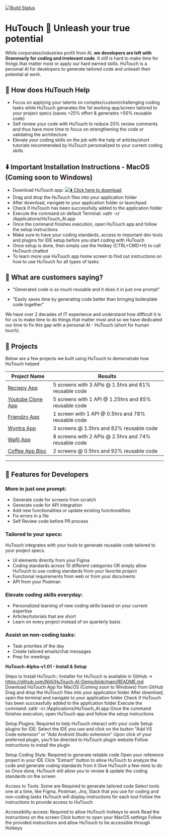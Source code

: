 [![Build Status](https://img.shields.io/badge/build-passing-brightgreen)](https://github.com/user/repo/actions)


#  HuTouch 🚀 Unleash your true potential

While corporates/industries profit from AI, **we developers are left with Grammarly for coding and irrelevant code**. It still is hard to make time for things that matter most or apply our hard earned skills. HuTouch is a personal AI for developers to generate tailored code and unleash their potential at work.

## 🌟 How does HuTouch Help

- Focus on applying your talents on complex/custom/challenging coding tasks while HuTouch generates the 1st working app/screen tailored to your project specs (saves >25% effort & generates >50% reusable code)
- Self review your code with HuTouch to reduce 20% review comments and thus have more time to focus on strengthening the code or validating the architecture
- Elevate your coding skills on the job with the help of articles/short tutorials recommended by HuTouch personalized to your current coding skills

## ⬇️ Important Installation Instructions - MacOS (Coming soon to Windows)

- Download HuTouch app: [![⬇️ Click here to download](https://img.shields.io/badge/%E2%AC%87%20Click%20here%20to%20download-red?style=for-the-badge&logo=apple&logoColor=white&labelColor=ff758c)](https://drive.google.com/uc?export=download&id=1FYDTg2nPPHY3cV7w96H9eF16K9maud33)
- Drag and drop the HuTouch files into your application folder
- After download, navigate to your application folder or launchpad
- Check if HuTouch has been successfully added to the application folder
- Execute the command on default Terminal: xattr -cr /Applications/HuTouch_AI.app
- Once the command finishes execution, open HuTouch app and follow the setup instructions
- Make sure to have your coding standards, access to important dev tools and plugins for IDE setup before you start coding with HuTouch
- Once setup is done, then simply use the Hotkey (CTRL+CMD+H) to call HuTouch chatbot 
- To learn more use HuTouch app home screen to find out instructions on how to use HuTouch for all types of tasks


## 🎯 What are customers saying?

- "Generated code is so much reusable and it does it in just one prompt"

- "Easily saves time by generating code better than bringing boilerplate code together"

We have over 2 decades of IT experience and understand how difficult it is for us to make time to do things that matter most and so we have dedicated our time to fix this gap with a personal AI - HuTouch (short for human touch).

## 📂 Projects

Below are a few projects we built using HuTouch to demonstrate how HuTouch helped


| Project Name           | Results                     |
|------------------------|---------------------------------|
| [Reciepy App](recipely)   | 5 screens with 3 APIs @ 1.5hrs and 81% reusable code       |
| [Youtube Clone App](youtube)| 5 screens with 1 API @ 1.25hrs and 85% reusable code |
| [Friendzy App](dating3) | 1 screen with 1 API @ 0.5hrs and 78% reusable code      |
| [Wyntra App](wyntra)     | 3 screens @ 1.5hrs and 82% reusable code |
| [Wafii App](WafiiApp)| 8 screens with 2 APIs @ 2.5hrs and 74% reusable code    |
| [Coffee App Bloc](coffee_app_bloc)| 2 screens @ 0.5hrs and 92% reusable code   |

---

## 📂 Features for Developers

### More in just one prompt:
- Generate code for screens from scratch 
- Generate code for API integration
- Add new functionalities or update existing functionalities
- Fix errors in a file
- Self Review code before PR process

### Tailored to your specs:
HuTouch integrates with your tools to generate reusable code tailored to your project specs.
- UI elements directly from your Figma
- Coding standards across 10 different categories OR simply allow HuTouch to use coding standards from your favorite project
- Functional requirements from web or from your documents
- API from your Postman

### Elevate coding skills everyday:
- Personalized learning of new coding skills based on your current expertise
- Articles/tutorials that are short
- Learn on every project instead of on quarterly basis

### Assist on non-coding tasks:
- Task priorities of the day
- Create tailored emails/chat messages
- Prep for meetings

**HuTouch-Alpha-v1.01 - Install & Setup**

Steps to Install HuTouch:: Installer for HuTouch is available in GitHub -> https://github.com/Niiti/HuTouch-AI-Demo/blob/main/README.md
Download HuTouch App for MacOS (Coming soon to Windows) from GitHub
Drag and drop the HuTouch files into your application folder
After download, open the terminal and navigate to your application folder
Check if HuTouch has been successfully added to the application folder
Execute the command: xattr -cr /Applications/HuTouch_AI.app
Once the command finishes execution, open HuTouch app and follow the setup instructions

Setup Plugins: Required to help HuTouch interact with your code
Setup plugins for IDE: Select the IDE you use and click on the button "Add VS Code extension" or "Add Android Studio extension"
Upon click of your preferred plugin, you'll be directed to HuTouch plugin website
Follow instructions to install the plugin

Setup Coding Style: Required to generate reliable code
Open your reference project in your IDE
Click "Extract" button to allow HuTouch to analyze the code and generate coding standards from it
Give HuTouch a few mins to do so
Once done, HuTouch will allow you to review & update the coding standards on the screen

Access to Tools: Some are Required to generate tailored code
Select tools one at a time, like Figma, Postman, Jira, Slack that you use for coding and non-coding tasks
HuTouch will display instructions for each tool
Follow the instructions to provide access to HuTouch

Accessibility access: Required to allow HuTouch hotkeys to work
Read the instructions on the screen
Click button to open your MacOS settings
Follow the provided instructions and allow HuTouch to be accessible through Hotkeys

